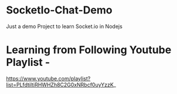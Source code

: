 # SocketIo-Chat-Demo
Just a demo Project to learn Socket.io in Nodejs

# Learning from Following Youtube Playlist -
https://www.youtube.com/playlist?list=PLfdtiltiRHWHZh8C2G0xNRbcf0uyYzzK_
